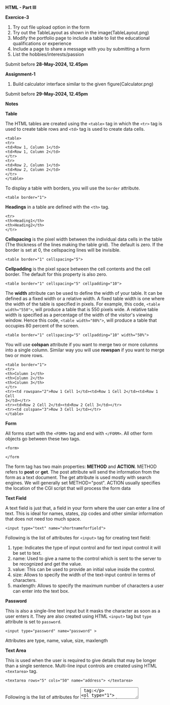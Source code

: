 **HTML - Part III**

**Exercice-3**

1. Try out file upload option in the form
2. Try out the TableLayout as shown in the image(TableLayout.png)
3. Modify the portfolio page to include a table to list the educational qualifications or experience
4. Include a page to share a message with you by submitting a form
5. List the hobbies/interests/passion

Submit before **28-May-2024, 12.45pm**

**Assignment-1**

1. Build calculator interface similar to the given figure(Calculator.png)

Submit before **29-May-2024, 12.45pm**

**Notes**

**Table**

The HTML tables are created using the `<table>` tag in which the `<tr>` tag is used to create
table rows and `<td>` tag is used to create data cells. 

```
<table>
<tr>
<td>Row 1, Column 1</td>
<td>Row 1, Column 2</td>
</tr>
<tr>
<td>Row 2, Column 1</td>
<td>Row 2, Column 2</td>
</tr>
</table>
```

To display a table with borders, you will use the `border` attribute.

`<table border="1"> `

**Headings** in a table are defined with the `<th>` tag.

```
<tr>
<th>Heading1</th>
<th>Heading2</th>
</tr>
```

**Cellspacing** is the pixel width between the individual data cells in the table (The thickness of the lines making the table grid). The default is zero. If the border is set at 0, the cellspacing lines will be invisible. 

`<table border="1" cellspacing="5"> `

**Cellpadding** is the pixel space between the cell contents and the cell border. The default for this property is also zero. 

`<table border="1" cellspacing="5" cellpadding="10"> `

The **width** attribute can be used to define the width of your table. It can be defined as a fixed width or a relative width. A fixed table width is one where the width of the table is specified in pixels. For example, this code, `<table width="550">`, will produce a table that is 550 pixels wide. A relative table width is specified as a percentage of the width of the visitor's viewing window. Hence this code, `<table width="80%">`, will produce a table that occupies 80 percent of the screen. 

`<table border="1" cellspacing="5" cellpadding="10" width="50%">` 

You will use **colspan** attribute if you want to merge two or more columns into a single column. Similar way you will use **rowspan** if you want to merge two or more rows.

```
<table border="1">
<tr>
<th>Column 1</th>
<th>Column 2</th>
<th>Column 3</th>
</tr>
<tr><td rowspan="2">Row 1 Cell 1</td><td>Row 1 Cell 2</td><td>Row 1 Cell
3</td></tr>
<tr><td>Row 2 Cell 2</td><td>Row 2 Cell 3</td></tr>
<tr><td colspan="3">Row 3 Cell 1</td></tr>
</table>
```

**Form**

All forms start with the `<FORM>` tag and end with `</FORM>`. All other form objects go between these two tags.

```
<form>

</form
```

The form tag has two main properties: **METHOD** and **ACTION**. METHOD refers to **post** or **get**. The post attribute will send the information from the form as a text document. The get attribute is used mostly with search engines. We will generally set METHOD="post". ACTION usually specifies the location of the CGI script that will process the form data

**Text Field**

A text field is just that, a field in your form where the user can enter a line of text. This is ideal for names, states, zip codes and other similar information that does not need
too much space.

`<input type="text" name="shortnameforfield">`

Following is the list of attributes for `<input>` tag for creating text field:
1. type: Indicates the type of input control and for text input control it will be set to text.
2. name: Used to give a name to the control which is sent to the server to be recognized and get the value.
3. value: This can be used to provide an initial value inside the control.
4. size: Allows to specify the width of the text-input control in terms of characters.
5. maxlength: Allows to specify the maximum number of characters a user can enter into the text box.

**Password**

This is also a single-line text input but it masks the character as soon as a user enters it. They are also created using HTML `<input>` tag but `type` attribute is set to `password`.

`<input type="password" name="password" >`

Attributes are type, name, value, size, maxlength

**Text Area**

This is used when the user is required to give details that may be longer than a single sentence. Multi-line input controls are created using HTML `<textarea>` tag.

`<textarea rows="5" cols="50" name="address"> </textarea>`

Following is the list of attributes for <textarea> tag:
1. name: Used to give a name to the control which is sent to the server to be recognized and get the value.
2. rows: Indicates the number of rows of text area box.
3. cols: Indicates the number of columns of text area box

**Radio Button**

Radio buttons are used when you have a set number of options and you only want to let your site's visitor to choose only one of these choices.

```
<input type="radio" name="gender" value="male"> Male
<input type="radio" name="gender" value="female"> Female
```

**Checkbox**

Checkboxes are used when more than one option is required to be selected. They are also created using HTML `<input>` tag but `type` attribute is set to `checkbox`.

```
<input type="checkbox" name="education" value="ug"> UG
<input type="checkbox" name="education" value="pg"> PG
```

**Select Box**

A select box, also called drop down box which provides option to list down various options in the form of drop down list, from where a user can select one or more options.

```
<select name="course">
<option value="cba" selected>Certified Blockchain Associate</option>
<option value="CED">Certified Ethereum Developer</option>
<option value="CHF">Certified Hyperledger Fabric Developer</option>
</select>
```

**Button**

There are various ways in HTML to create clickable buttons. You can also create a clickable button using `<input>` tag by setting its`type` attribute to `button`. The type attribute can take the following values:

1. submit: This creates a button that automatically submits a form.
2. reset: This creates a button that automatically resets form controls to their initial values.
3. button: This creates a button that is used to trigger a client-side script when the user clicks that button.
4. image: This creates a clickable button but we can use an image as background of the button.

```
<input type="submit" name="submit" value="Submit">
<input type="reset" name="reset" value="Reset">
```

**Inline Style**

We can apply styling to our HTML inside individual HTML tags with inline styling. The style attribute works in the same way as any other HTML attribute. We use style, followed by the equality sign (=), and then a quote where all of the style values will be stored using the standard CSS property-value pairs - "property: value;".

`<input type="submit" name="submit" value="Submit" style="color:blue">`

We can have as many property-value pairs as we want as long as we separate them with a semicolon (;). Commonly used properties are background-color, color, font-family, font-size, text-align etc.

**Lists**

There are three types of lists in HTML

1. Unordered list or Bulleted list (ul)
2. Ordered list or Numbered list (ol)
3. Description list or Definition list (dl)

**Unordered List**

In HTML unordered list, the list items have no specific order or sequence. An unordered list is also called a Bulleted list, as the items are marked with bullets. It begins with the `<ul>` tag and and closes with a `</ul>` tag. The list items begin with the `<li>` tag and end with `</li>` tag.

Syntax:

`<ul>List of Items</ul>`

**Ordered List**

In HTML, all the list items in an ordered list are marked with numbers by default instead of bullets. An HTML ordered list starts with the `<ol>` tag and ends with the `</ol>` tag. The list items start with the `<li>` tag and end with `</li>` tag.

Syntax:

`<ol>List of Items</ol>`

Instead of numbers, you can mark your list items with the alphabet: A, B, C or a,b,c, or roman numerals: i, ii, iii, etc. You can do this by using the `<ol>` tag type attribute.


**Description List**

In an HTML Description list or Definition List, the list items are listed like a dictionary or encyclopedia. Each item in the description list has a description. You can use a description list to display items like a glossary. You will need the following HTML tags to create a description list:

1. `<dl>` (Definition list) tag – Start tag of the definition list
2. `<dt>` (Definition Term) tag – It specifies a term (name)
3. `<dd>` tag (Definition Description) – Specifies the term definition
4. `</dl>` tag (Definition list) – Closing tag of the definition list




